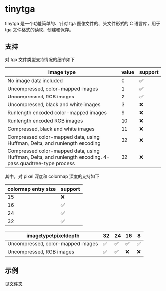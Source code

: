 # tinytga

tinytga 是一个功能简单的、针对 tga 图像文件的、头文件形式的 C 语言库，用于 tga 文件格式的读取，创建和保存。

## 支持

对 tga 文件类型支持情况的细节如下

| image type | value | support |
|------------|-------|---------|
|No image data included|0|✅|
|Uncompressed, color-mapped images|1|✅|
|Uncompressed, RGB images|2|✅|
|Uncompressed, black and white images|3|❌|
|Runlength encoded color-mapped images|9|❌|
|Runlength encoded RGB images|10|❌|
|Compressed, black and white images|11|❌|
|Compressed color-mapped data, using Huffman, Delta, and runlength encoding|32|❌|
|Compressed color-mapped data, using Huffman, Delta, and runlength encoding.  4-pass quadtree-type process|32|❌|

其中，对 pixel 深度和 colormap 深度的支持如下

|colormap entry size|support|
|-------------------|-------|
|15|❌|
|16|✅|
|24|✅|
|32|✅|

|imagetype\pixeldepth|32|24|16|8|
|--------------------|--|--|--|-|
|Uncompressed, color-mapped images|✅|✅|✅|✅|
|Uncompressed, RGB images|✅|✅|❌|❌|

## 示例

见[文件夹](./examples)

